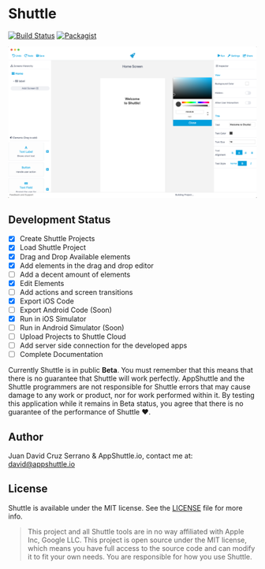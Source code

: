 # Shuttle

[![Build Status](https://travis-ci.org/AppShuttleInc/Shuttle.svg?branch=master)](https://travis-ci.org/AppShuttleInc/Shuttle)
[![Packagist](https://img.shields.io/packagist/l/doctrine/orm.svg)](LICENSE)


![Screenshot](Cover.png)


## Development Status

- [x] Create Shuttle Projects
- [x] Load Shuttle Project
- [x] Drag and Drop Available elements
- [x] Add elements in the drag and drop editor
- [ ] Add a decent amount of elements
- [x] Edit Elements
- [ ] Add actions and screen transitions
- [x] Export iOS Code
- [ ] Export Android Code (Soon)
- [x] Run in iOS Simulator
- [ ] Run in Android Simulator (Soon)
- [ ] Upload Projects to Shuttle Cloud
- [ ] Add server side connection for the developed apps
- [ ] Complete Documentation

Currently Shuttle is in public **Beta**. You must remember that this means that there is no guarantee that Shuttle will work perfectly. AppShuttle and the Shuttle programmers are not responsible for Shuttle errors that may cause damage to any work or product, nor for work performed within it. By testing this application while it remains in Beta status, you agree that there is no guarantee of the performance of Shuttle ❤️.

## Author

Juan David Cruz Serrano & AppShuttle.io, contact me at: [david@appshuttle.io](mailto:david@appshuttle.io)

## License

Shuttle is available under the MIT license. See the [LICENSE](LICENSE) file for more info.

> This project and all Shuttle tools are in no way affiliated with Apple Inc, Google LLC. This project is open source under the MIT license, which means you have full access to the source code and can modify it to fit your own needs. You are responsible for how you use Shuttle.
